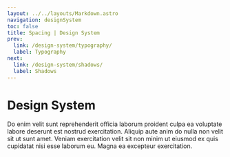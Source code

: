 ```yaml
---
layout: ../../layouts/Markdown.astro
navigation: designSystem
toc: false
title: Spacing | Design System
prev:
  link: /design-system/typography/
  label: Typography
next:
  link: /design-system/shadows/
  label: Shadows
---
```


# Design System

Do enim velit sunt reprehenderit officia laborum proident culpa ea voluptate labore deserunt est nostrud exercitation. Aliquip aute anim do nulla non velit sit ut sunt amet. Veniam exercitation velit sit non minim ut eiusmod ex quis cupidatat nisi esse laborum eu. Magna ea excepteur exercitation.
